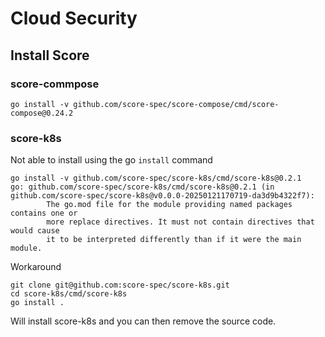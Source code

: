 # Cloud Security

## Install Score

### score-commpose

```
go install -v github.com/score-spec/score-compose/cmd/score-compose@0.24.2
```

### score-k8s

Not able to install using the go `install` command
```
go install -v github.com/score-spec/score-k8s/cmd/score-k8s@0.2.1
go: github.com/score-spec/score-k8s/cmd/score-k8s@0.2.1 (in github.com/score-spec/score-k8s@v0.0.0-20250121170719-da3d9b4322f7):
        The go.mod file for the module providing named packages contains one or
        more replace directives. It must not contain directives that would cause
        it to be interpreted differently than if it were the main module.
```

Workaround
```
git clone git@github.com:score-spec/score-k8s.git
cd score-k8s/cmd/score-k8s
go install .
```

Will install score-k8s and you can then remove the source code.
